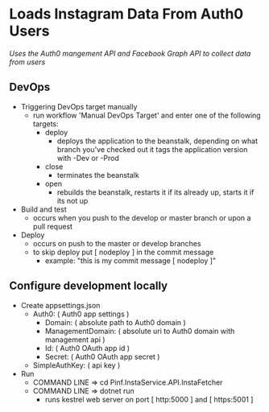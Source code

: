 # Loads Instagram Data From Auth0 Users
_Uses the Auth0 mangement API and Facebook Graph API to collect data from users_
## DevOps
* Triggering DevOps target manually
  * run workflow 'Manual DevOps Target' and enter one of the following targets:
    * deploy
      * deploys the application to the beanstalk, depending on what branch you've checked out it tags the application version with -Dev or -Prod
    * close
      * terminates the beanstalk
    * open
      * rebuilds the beanstalk, restarts it if its already up, starts it if its not up
* Build and test
  * occurs when you push to the develop or master branch or upon a pull request
* Deploy
  * occurs on push to the master or develop branches
  * to skip deploy put [ nodeploy ] in the commit message
    * example: "this is my commit message [ nodeploy ]"
## Configure development locally
* Create appsettings.json
  * Auth0: ( Auth0 app settings )
    * Domain: ( absolute path to Auth0 domain )
    * ManagementDomain: ( absolute uri to Auth0 domain with management api )
    * Id: ( Auth0 OAuth app id )
    * Secret: ( Auth0 OAuth app secret )
   * SimpleAuthKey: ( api key )
 * Run
   * COMMAND LINE => cd Pinf.InstaService.API.InstaFetcher
   * COMMAND LINE => dotnet run
     * runs kestrel web server on port [ http:5000 ] and [ https:5001 ]
